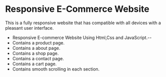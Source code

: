 # Responsive E-Commerce Website
This is a fully responsive website that has compatible with all devices with a pleasant user interface.

* Responsive E-commerce Website Using Html,Css and JavaScript.--
* Contains a product page.
* Contains a about page.
* Contains a shop page.
* Contains a contact page.
* Contains a cart page.
* Contains smooth scrolling in each section.
